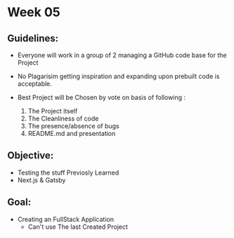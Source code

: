 # Week 05

## Guidelines:
* Everyone will work in a group of 2 managing a GitHub code base for the Project
* No Plagarisim getting inspiration and expanding upon prebuilt code is acceptable.
* Best Project will be Chosen by vote on basis of following :

    1. The Project itself
    2. The Cleanliness of code
    3. The presence/absence of bugs
    4. README.md and presentation

## Objective:
* Testing the stuff Previosly Learned
* Next.js & Gatsby

## Goal:
* Creating an FullStack Application
    * Can't use The last Created Project 
